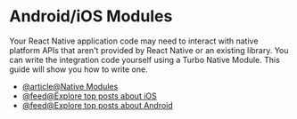 # Android/iOS Modules

Your React Native application code may need to interact with native platform APIs that aren't provided by React Native or an existing library. You can write the integration code yourself using a Turbo Native Module. This guide will show you how to write one.


- [@article@Native Modules](https://reactnative.dev/docs/turbo-native-modules-introduction)
- [@feed@Explore top posts about iOS](https://app.daily.dev/tags/ios?ref=roadmapsh)
- [@feed@Explore top posts about Android](https://app.daily.dev/tags/android?ref=roadmapsh)
